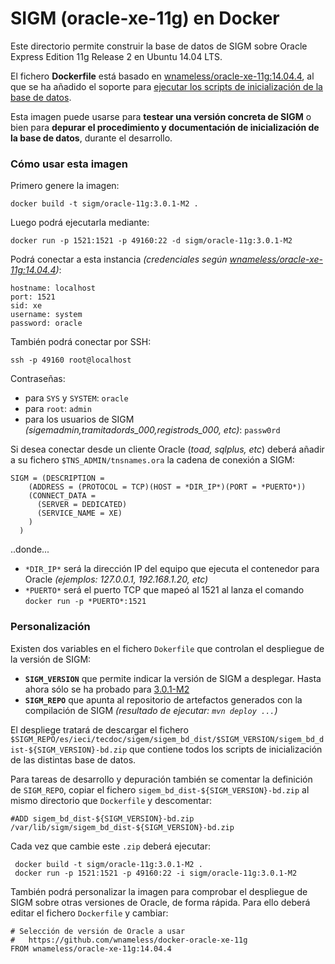 
SIGM (oracle-xe-11g) en Docker
================================

Este directorio permite construir la base de datos de SIGM
sobre Oracle Express Edition 11g Release 2 en Ubuntu 14.04 LTS.


El fichero **Dockerfile** está basado en [wnameless/oracle-xe-11g:14.04.4](https://github.com/wnameless/docker-oracle-xe-11g), al 
que se ha añadido el soporte para 
[ejecutar los scripts de inicialización de la base de datos](https://carm-es.github.io/SIGM/3.0.1/Documentaci%C3%B3n-t%C3%A9cnica/instalaci%C3%B3n/Configuraci%C3%B3n-para-Oracle-11g.html).

Esta imagen puede usarse para **testear una versión concreta de SIGM** o bien para **depurar el 
procedimiento y documentación de inicialización de la base de datos**, durante el desarrollo.


### Cómo usar esta imagen

Primero genere la imagen:
```
docker build -t sigm/oracle-11g:3.0.1-M2 .
```

Luego podrá ejecutarla mediante:
```
docker run -p 1521:1521 -p 49160:22 -d sigm/oracle-11g:3.0.1-M2
```

Podrá conectar a esta instancia *(credenciales según [wnameless/oracle-xe-11g:14.04.4](https://github.com/wnameless/docker-oracle-xe-11g))*:
```
hostname: localhost
port: 1521
sid: xe
username: system
password: oracle
```

También podrá conectar por SSH:
```
ssh -p 49160 root@localhost
```

Contraseñas:

* para `SYS` y `SYSTEM`: `oracle`
* para `root`: `admin`
* para los usuarios de SIGM *(sigemadmin,tramitadords_000,registrods_000, etc)*: `passw0rd`


Si desea conectar desde un cliente Oracle (*toad, sqlplus, etc*) deberá añadir a su fichero `$TNS_ADMIN/tnsnames.ora` 
la cadena de conexión a SIGM:

```
SIGM = (DESCRIPTION =
    (ADDRESS = (PROTOCOL = TCP)(HOST = *DIR_IP*)(PORT = *PUERTO*))
    (CONNECT_DATA =
      (SERVER = DEDICATED)
      (SERVICE_NAME = XE)
    )
  )
```

..donde...

* `*DIR_IP*` será la dirección IP del equipo que ejecuta el contenedor para Oracle *(ejemplos: 127.0.0.1, 192.168.1.20, etc)*
* `*PUERTO*` será el puerto TCP que mapeó al 1521 al lanza el comando `docker run -p *PUERTO*:1521 ` 


### Personalización

Existen dos variables en el fichero `Dokerfile` que controlan el despliegue de la versión de SIGM:

* **`SIGM_VERSION`** que permite indicar la versión de SIGM a desplegar. Hasta ahora sólo se ha probado para [3.0.1-M2](https://github.com/carm-es/SIGM/tree/3.0.1-M2)
* **`SIGM_REPO`** que apunta al repositorio de artefactos generados con la compilación de SIGM *(resultado de ejecutar: `mvn deploy ...`)*

El despliege tratará de descargar el fichero `$SIGM_REPO/es/ieci/tecdoc/sigem/sigem_bd_dist/$SIGM_VERSION/sigem_bd_dist-${SIGM_VERSION}-bd.zip` que contiene todos los scripts de inicialización de las distintas base de datos.

Para tareas de desarrollo y depuración también se comentar la definición de `SIGM_REPO`, copiar el fichero `sigem_bd_dist-${SIGM_VERSION}-bd.zip` al mismo directorio que `Dockerfile` y descomentar:
```  
#ADD sigem_bd_dist-${SIGM_VERSION}-bd.zip /var/lib/sigm/sigem_bd_dist-${SIGM_VERSION}-bd.zip 
``` 

Cada vez que cambie este `.zip` deberá ejecutar:
```
 docker build -t sigm/oracle-11g:3.0.1-M2 .
 docker run -p 1521:1521 -p 49160:22 -i sigm/oracle-11g:3.0.1-M2
```

También podrá personalizar la imagen para comprobar el despliegue de SIGM sobre otras versiones de Oracle, de forma rápida. Para ello deberá editar el fichero `Dockerfile` y cambiar:
```
# Selección de versión de Oracle a usar
#   https://github.com/wnameless/docker-oracle-xe-11g
FROM wnameless/oracle-xe-11g:14.04.4
``` 


